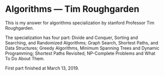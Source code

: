# Algorithms — Tim Roughgarden
This is my answer for algorithms specialization by stanford Professor Tim Roughgarden.

The specialization has four part: Divide and Conquer, Sorting and Searching, and Randomized Algorithms; Graph Search, Shortest Paths, and Data Structures; Greedy Algorithms, Minimum Spanning Trees and Dynamic Programming; 
Shortest Paths Revisited, NP-Complete Problems and What To Do About Them. 

First part finished at March 13, 2019.
